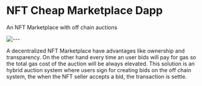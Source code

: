 # NFT Cheap Marketplace Dapp

An NFT Marketplace with off chain auctions

![---](https://img.phemex.com/wp-content/uploads/2021/12/24083748/nft-auction-.jpg "NFT Auction")
[]()

A decentralized NFT Marketplace have advantages like ownership and transparency. On the other hand every time an user bids will pay for gas so the total gas cost of the auction will be always elevated. This solution is an hybrid auction system where users sign for creating bids on the off chain system, the when the NFT seller accepts a bid, the transaction is settle.
